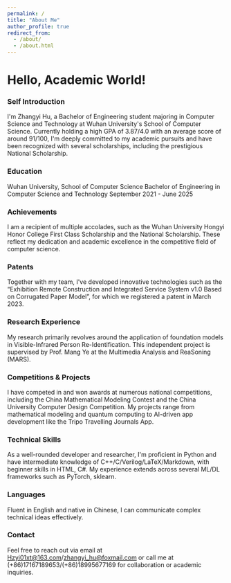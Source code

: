 ```yaml
---
permalink: /
title: "About Me"
author_profile: true
redirect_from: 
  - /about/
  - /about.html
---
```


# Hello, Academic World!

### Self Introduction
I'm Zhangyi Hu, a Bachelor of Engineering student majoring in Computer Science and Technology at Wuhan University's School of Computer Science. Currently holding a high GPA of 3.87/4.0 with an average score of around 91/100, I'm deeply committed to my academic pursuits and have been recognized with several scholarships, including the prestigious National Scholarship.

### Education
Wuhan University, School of Computer Science
Bachelor of Engineering in Computer Science and Technology
September 2021 - June 2025

### Achievements
I am a recipient of multiple accolades, such as the Wuhan University Hongyi Honor College First Class Scholarship and the National Scholarship. These reflect my dedication and academic excellence in the competitive field of computer science.

### Patents
Together with my team, I've developed innovative technologies such as the “Exhibition Remote Construction and Integrated Service System v1.0 Based on Corrugated Paper Model”, for which we registered a patent in March 2023.

### Research Experience
My research primarily revolves around the application of foundation models in Visible-Infrared Person Re-Identification. This independent project is supervised by Prof. Mang Ye at the Multimedia Analysis and ReaSoning (MARS).

### Competitions & Projects
I have competed in and won awards at numerous national competitions, including the China Mathematical Modeling Contest and the China University Computer Design Competition. My projects range from mathematical modeling and quantum computing to AI-driven app development like the Tripo Travelling Journals App.

### Technical Skills
As a well-rounded developer and researcher, I'm proficient in Python and have intermediate knowledge of C++/C/Verilog/LaTeX/Markdown, with beginner skills in HTML, C#. My experience extends across several ML/DL frameworks such as PyTorch, sklearn.

### Languages
Fluent in English and native in Chinese, I can communicate complex technical ideas effectively.

### Contact
Feel free to reach out via email at <a href="mailto:Hzyi01xt@163.com" style="color: #005691; text-decoration: none;">Hzyi01xt@163.com</a>/<a href="mailto:zhangyi_hu@foxmail.com" style="color: #005691; text-decoration: none;">zhangyi_hu@foxmail.com</a> or call me at (+86)17167189653/(+86)18995677169 for collaboration or academic inquiries.

